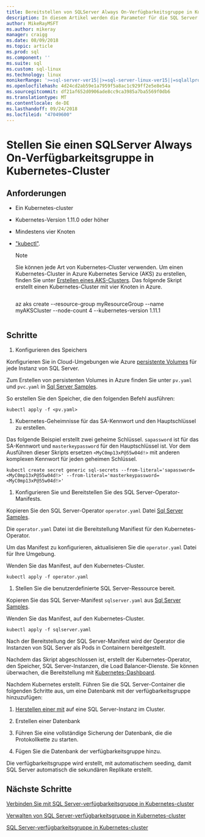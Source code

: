 ```yaml
---
title: Bereitstellen von SQLServer Always On-Verfügbarkeitsgruppe in Kubernetes-Cluster
description: In diesem Artikel werden die Parameter für die SQL Server Kubernetes Always On Availability Group-Operator globale Anforderungen erläutert.
author: MikeRayMSFT
ms.author: mikeray
manager: craigg
ms.date: 08/09/2018
ms.topic: article
ms.prod: sql
ms.component: ''
ms.suite: sql
ms.custom: sql-linux
ms.technology: linux
monikerRange: '>=sql-server-ver15||>=sql-server-linux-ver15||=sqlallproducts-allversions'
ms.openlocfilehash: 4d24cd2ab59e1a7959f5a8ac1c929ff2e5e8e54a
ms.sourcegitcommit: df21af652d0906ade8cc9ca3985a7ba5569f0db6
ms.translationtype: MT
ms.contentlocale: de-DE
ms.lasthandoff: 09/24/2018
ms.locfileid: "47049600"
---
```

# <a name="deploy-a-sql-server-always-on-availability-group-on-kubernetes-cluster"></a>Stellen Sie einen SQLServer Always On-Verfügbarkeitsgruppe in Kubernetes-Cluster

## <a name="requirements"></a>Anforderungen

- Ein Kubernetes-cluster
- Kubernetes-Version 1.11.0 oder höher
- Mindestens vier Knoten
- ["kubectl"](http://kubernetes.io/docs/tasks/tools/install-kubectl/).

  >[!NOTE]
  >Sie können jede Art von Kubernetes-Cluster verwenden. Um einen Kubernetes-Cluster in Azure Kubernetes Service (AKS) zu erstellen, finden Sie unter [Erstellen eines AKS-Clusters](http://docs.microsoft.com/azure/aks/create-cluster.md).
  > Das folgende Skript erstellt einen Kubernetes-Cluster mit vier Knoten in Azure.
  >```azure-cli
  az aks create --resource-group myResourceGroup --name myAKSCluster --node-count 4 --kubernetes-version 1.11.1
  >```

## <a name="steps"></a>Schritte

1. Konfigurieren des Speichers

  Konfigurieren Sie in Cloud-Umgebungen wie Azure [persistente Volumes](http://kubernetes.io/docs/concepts/storage/persistent-volumes/) für jede Instanz von SQL Server.

  Zum Erstellen von persistenten Volumes in Azure finden Sie unter `pv.yaml` und `pvc.yaml` in [Sql Server Samples](https://github.com/Microsoft/sql-server-samples/tree/master/samples/features/high%20availability/Kubernetes/sample-deployment-script/templates).

  So erstellen Sie den Speicher, die den folgenden Befehl ausführen:

  ```azurecli
  kubectl apply -f <pv.yaml>
  ```

1. Kubernetes-Geheimnisse für das SA-Kennwort und den Hauptschlüssel zu erstellen.

  Das folgende Beispiel erstellt zwei geheime Schlüssel. `sapassword` ist für das SA-Kennwort und `masterkeypassword` für den Hauptschlüssel ist. Vor dem Ausführen dieser Skripts ersetzen `<MyC0mp13xP@55w04d!>` mit anderen komplexen Kennwort für jeden geheimen Schlüssel.

   ```azurecli
   kubectl create secret generic sql-secrets --from-literal='sapassword=<MyC0mp13xP@55w04d!>' --from-literal='masterkeypassword=<MyC0mp13xP@55w04d!>'
   ```

1. Konfigurieren Sie und Bereitstellen Sie des SQL Server-Operator-Manifests.

  Kopieren Sie den SQL Server-Operator `operator.yaml` Datei [Sql Server Samples](https://github.com/Microsoft/sql-server-samples/tree/master/samples/features/high%20availability/Kubernetes/sample-manifest-files).

  Die `operator.yaml` Datei ist die Bereitstellung Manifiest für den Kubernetes-Operator.

  Um das Manifest zu konfigurieren, aktualisieren Sie die `operator.yaml` Datei für Ihre Umgebung.

  Wenden Sie das Manifest, auf den Kubernetes-Cluster.

  ```azurecli
  kubectl apply -f operator.yaml
  ```

1. Stellen Sie die benutzerdefinierte SQL Server-Ressource bereit.

  Kopieren Sie das SQL Server-Manifest `sqlserver.yaml` aus [Sql Server Samples](https://github.com/Microsoft/sql-server-samples/tree/master/samples/features/high%20availability/Kubernetes/sample-manifest-files).

  Wenden Sie das Manifest, auf den Kubernetes-Cluster.

  ```azurecli
  kubectl apply -f sqlserver.yaml
  ```

Nach der Bereitstellung der SQL Server-Manifest wird der Operator die Instanzen von SQL Server als Pods in Containern bereitgestellt.

Nachdem das Skript abgeschlossen ist, erstellt der Kubernetes-Operator, den Speicher, SQL Server-Instanzen, die Load Balancer-Dienste. Sie können überwachen, die Bereitstellung mit [Kubernetes-Dashboard](http://docs.microsoft.com/azure/aks/kubernetes-dashboard).

Nachdem Kubernetes erstellt. Führen Sie die SQL Server-Container die folgenden Schritte aus, um eine Datenbank mit der verfügbarkeitsgruppe hinzuzufügen:

1. [Herstellen einer mit](sql-server-linux-kubernetes-connect.md) auf eine SQL Server-Instanz im Cluster.

1. Erstellen einer Datenbank

1. Führen Sie eine vollständige Sicherung der Datenbank, die die Protokollkette zu starten.

1. Fügen Sie die Datenbank der verfügbarkeitsgruppe hinzu.

Die verfügbarkeitsgruppe wird erstellt, mit automatischem seeding, damit SQL Server automatisch die sekundären Replikate erstellt.

## <a name="next-steps"></a>Nächste Schritte

[Verbinden Sie mit SQL Server-verfügbarkeitsgruppe in Kubernetes-cluster](sql-server-linux-kubernetes-connect.md)

[Verwalten von SQL Server-verfügbarkeitsgruppe in Kubernetes-cluster](sql-server-linux-kubernetes-manage.md)

[SQL Server-verfügbarkeitsgruppe in Kubernetes-cluster](sql-server-ag-kubernetes.md)